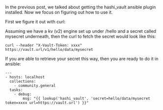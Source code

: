 In the previous post, we talked about getting the hashi_vault ansible plugin installed.
Now we focus on figuring out how to use it.

First we figure it out with curl:

Assuming we have a kv (v2) engine set up under /hello and a secret called mysecret underneath,
then the curl to fetch the secret would look like this:
```
curl --header "X-Vault-Token: xxxx" https://vault.url/v1/hello/data/mysecret
```

If you are able to retrieve your secret this way, then you are ready to do it in ansible:

```
---
- hosts: localhost
  collections:
    - community.general
  tasks:
    - debug:
        msg: "{{ lookup('hashi_vault', 'secret=hello/data/mysecret token=xxxx url=https://vault.url') }}"
```
